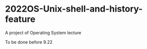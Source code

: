 # 2022OS-Unix-shell-and-history-feature
A project of Operating System lecture

To be done before 9.22
